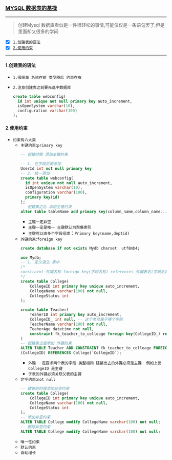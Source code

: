 ### <a id="top" href="#top"> MYSQL 数据表的基操 </a> 

----
> 创建Mysql 数据库看似是一件很轻松的事情,可能仅仅是一条语句罢了,但是里面却又很多的学问

- [x]  [`1.创建表的语法`](#start)
- [x]  [`2.使用约束`](#que)
---

#### 1.创建表的语法 <b id="start"></b>
* `1.很简单 名称在前 类型随后 约束在右`
* `2.注意创建表之前要先选中数据库`

  ```sql
  create table webconfig(
    id int unique not null primary key auto_increment,
    isOpenSystem varchar(10),
    configuration varchar(100)
  );
  ```
#### 2.使用约束 <b id="que"></b>  
* `约束有六大类`
  * `主键约束`:`primary key`
    ```sql
    -- 创建时候 添加主键约束
    
    -- 1. 在字段后面添加
    UserId int not null primary key 
    -- 2. 统一添加
    create table webconfig(
      id int unique not null auto_increment,
      isOpenSystem varchar(10),
      configuration varchar(100),
      primary key(id)
    );
    -- 创建表之后 添加主键约束
    alter table tableName add primary key(column_name,column_name...);
    
    ```
    * `主键一定非空`
    * `主键一定是唯一 主键默认为聚集索引`
    * `主键可以由多个字段组成`：`Primary key(name,deptid)`
  * `外键约束`:`foreign key`
    ```sql
    create database if not exists Mydb charset  utf8mb4;  

    use Mydb;
    -- 1. 定义语法 表中
    /*
    constraint 外键名称 foreign key(字段名称) references 外键表名(字段名称)
    */
    create table College(
        CollegeID int primary key unique auto_increment,
        CollegeName varchar(100) not null,
        CollegeStatus int 
    );

    create table Teacher(
        TeaherID int primary key auto_increment,
        CollegeID_ int null, -- 这个老师属于哪个学院
        TeacherName varchar(100) not null,
        TeaherAge datetime not null,
        constraint fk_teacher_to_colleage foreign key(CollegeID_) references College(CollegeID)
    )
    -- 创建表之后添加 外键约束 
    ALTER TABLE Teacher ADD CONSTRAINT fk_teacher_to_colleage FOREIGN KEY
    (CollegeID) REFERENCES College(`CollegeID`);
    
    ```
    * `外键 一定要求两个表的字段 类型相同 链接出去的外键必须是主键  例如上面 CollegeID 是主键`
    * `子表的外键必须关联父表的主键`
  * `非空约束`:`not null`
    ```sql
    -- 建表的时候添加非空约束
    create table College(
        CollegeID int primary key unique auto_increment,
        CollegeName varchar(100) not null,
        CollegeStatus int 
    );
    -- 添加非空约束
    ALTER TABLE College modify CollegeName varchar(100) not null;
    -- 删除非空约束
    ALTER TABLE College modify CollegeName varchar(100) not null;
    ``` 
  * `唯一性约束`
  * `默认约束`
  * `自动增长`
